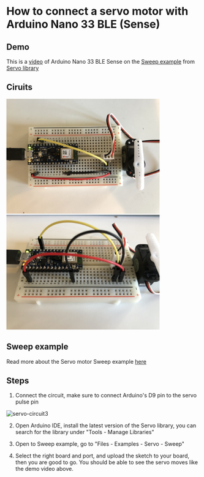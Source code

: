# How to connect a servo motor with Arduino Nano 33 BLE (Sense)

## Demo
This is a [video](https://youtu.be/1JK84QPrm5s) of Arduino Nano 33 BLE Sense on the [Sweep example](https://www.arduino.cc/en/Tutorial/Sweep) from [Servo library](https://www.arduino.cc/en/Reference/Servo)

## Ciruits
<img src="../../images/servo_circuit1.jpg" alt="servo-circuit1" width="400px"><img src="../../images/servo_circuit2.jpg" alt="servo-circuit2" width="400px">

## Sweep example
Read more about the Servo motor Sweep example [here](https://www.arduino.cc/en/Tutorial/Sweep)

## Steps
1. Connect the circuit, make sure to connect Arduino's D9 pin to the servo pulse pin
<img src="https://www.arduino.cc/en/uploads/Tutorial/sweep_schem.png" alt="servo-circuit3" width="500px">

2. Open Arduino IDE, install the latest version of the Servo library, you can search for the library under "Tools - Manage Libraries"

3. Open to Sweep example, go to "Files - Examples - Servo - Sweep"

4. Select the right board and port, and upload the sketch to your board, then you are good to go. You should be able to see the servo moves like the demo video above.